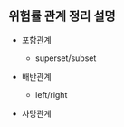 ## 위험률 관계 정리 설명

* 포함관계
   - superset/subset
    
* 배반관계
   - left/right

* 사망관계
<!--stackedit_data:
eyJoaXN0b3J5IjpbLTk4MTQwMTQ4NV19
-->